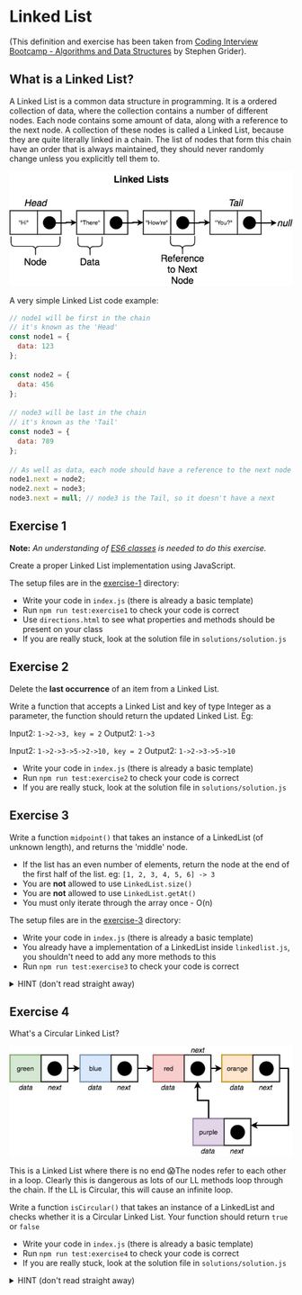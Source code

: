 # Linked List

(This definition and exercise has been taken from [Coding Interview Bootcamp - Algorithms and Data Structures](https://www.udemy.com/course/coding-interview-bootcamp-algorithms-and-data-structure) by Stephen Grider).

## What is a Linked List?

A Linked List is a common data structure in programming. It is a ordered collection of data, where the collection contains a number of different nodes. Each node contains some amount of data, along with a reference to the next node. A collection of these nodes is called a Linked List, because they are quite literally linked in a chain. The list of nodes that form this chain have an order that is always maintained, they should never randomly change unless you explicitly tell them to.

![](Linked-List.jpeg)

A very simple Linked List code example:

```js
// node1 will be first in the chain
// it's known as the 'Head'
const node1 = {
  data: 123
};

const node2 = {
  data: 456
};

// node3 will be last in the chain
// it's known as the 'Tail'
const node3 = {
  data: 789
};

// As well as data, each node should have a reference to the next node in the chain
node1.next = node2;
node2.next = node3;
node3.next = null; // node3 is the Tail, so it doesn't have a next
```

## Exercise 1

**Note:** _An understanding of [ES6 classes](https://developer.mozilla.org/en-US/docs/Web/JavaScript/Reference/Classes) is needed to do this exercise._

Create a proper Linked List implementation using JavaScript.

The setup files are in the [exercise-1](https://github.com/FACN7/interview-prep/tree/master/exercises/linked-list/exercise-1/) directory:

- Write your code in `index.js` (there is already a basic template)
- Run `npm run test:exercise1` to check your code is correct
- Use `directions.html` to see what properties and methods should be present on your class
- If you are really stuck, look at the solution file in `solutions/solution.js`

## Exercise 2

Delete the **last occurrence** of an item from a Linked List.

Write a function that accepts a Linked List and key of type Integer as a parameter, the function should return the updated Linked List. Eg:

Input2: `1->2->3, key = 2`
Output2: `1->3`

Input2: `1->2->3->5->2->10, key = 2`
Output2: `1->2->3->5->10`

- Write your code in `index.js` (there is already a basic template)
- Run `npm run test:exercise2` to check your code is correct
- If you are really stuck, look at the solution file in `solutions/solution.js`

## Exercise 3

Write a function `midpoint()` that takes an instance of a LinkedList (of unknown length), and returns the 'middle' node.

- If the list has an even number of elements, return the node at the end of the first half of the list. eg: `[1, 2, 3, 4, 5, 6] -> 3`
- You are **not** allowed to use `LinkedList.size()` 
- You are **not** allowed to use `LinkedList.getAt()`
- You must only iterate through the array once - O(n)

The setup files are in the [exercise-3](https://github.com/FACN7/interview-prep/tree/master/exercises/linked-list/exercise-3/) directory:

- Write your code in `index.js` (there is already a basic template)
- You already have a implementation of a LinkedList inside `linkedlist.js`, you shouldn't need to add any more methods to this
- Run `npm run test:exercise3` to check your code is correct

<details><summary>HINT (don't read straight away)</summary>
<p>
Have you tried the <a href="https://www.geeksforgeeks.org/write-a-c-function-to-print-the-middle-of-the-linked-list/">fast & slow</a> method?
</p>
</details>

## Exercise 4

What's a Circular Linked List?

![](CircularLL.jpeg)

This is a Linked List where there is no end 😱The nodes refer to each other in a loop. Clearly this is dangerous as lots of our LL methods loop through the chain. If the LL is Circular, this will cause an infinite loop.

Write a function `isCircular()` that takes an instance of a LinkedList and checks whether it is a Circular Linked List. Your function should return `true` or `false`

- Write your code in `index.js` (there is already a basic template)
- Run `npm run test:exercise4` to check your code is correct
- If you are really stuck, look at the solution file in `solutions/solution.js`

<details><summary>HINT (don't read straight away)</summary>
<p>
The <a href="https://stackoverflow.com/questions/20353835/fastest-way-to-prove-linked-list-is-circular-in-python">fast & slow</a> method could be useful again...
</p>
</details>